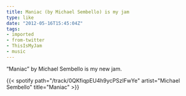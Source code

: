 ```yaml
---
title: Maniac (by Michael Sembello) is my jam
type: like
date: "2012-05-16T15:45:04Z"
tags:
- imported
- from-twitter
- ThisIsMyJam
- music
---
```

“Maniac” by Michael Sembello is my new jam.

{{< spotify path="/track/0QKfiqpEU4h9ycPSzIFwYe" artist="Michael Sembello" title="Maniac" >}}
